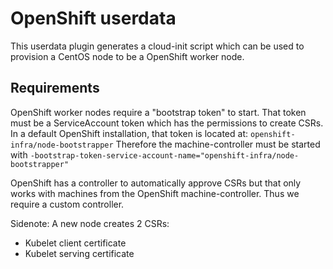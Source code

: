 # OpenShift userdata

This userdata plugin generates a cloud-init script which can be used to provision a CentOS node to be a OpenShift worker node.

## Requirements 

OpenShift worker nodes require a "bootstrap token" to start.
That token must be a ServiceAccount token which has the permissions to create CSRs.
In a default OpenShift installation, that token is located at: `openshift-infra/node-bootstrapper`
Therefore the machine-controller must be started with `-bootstrap-token-service-account-name="openshift-infra/node-bootstrapper"`

OpenShift has a controller to automatically approve CSRs but that only works with machines from the OpenShift machine-controller.
Thus we require a custom controller.  

Sidenote:
A new node creates 2 CSRs:
- Kubelet client certificate
- Kubelet serving certificate
